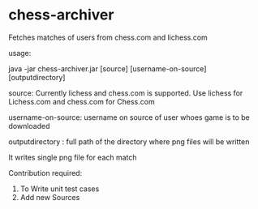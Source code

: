 # chess-archiver

Fetches matches of users from chess.com and lichess.com

usage:

java -jar chess-archiver.jar [source] [username-on-source] [outputdirectory]


source: Currently lichess and chess.com is supported. Use lichess for Lichess.com and chess.com for Chess.com

username-on-source: username on source of user whoes game is to be downloaded

outputdirectory : full path of the directory where png files will be written
  

It writes single png file for each match

Contribution required:
1. To Write unit test cases
2. Add new Sources
